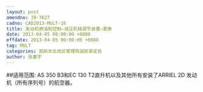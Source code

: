 ```yaml
---
layout: post
amendno: 39-7627
cadno: CAD2013-MULT-16
title: 发动机燃油和控制—液压机械调节装置—更换
date: 2013-04-05 00:00:00 +0800
effdate: 2013-04-05 00:00:00 +0800
tag: MULT
categories: 民航东北地区管理局适航审定处
author: 张春宇
---
```


##适用范围:
AS 350 B3和EC 130 T2直升机以及其他所有安装了ARRIEL 2D 发动机（所有序列号）的航空器。

